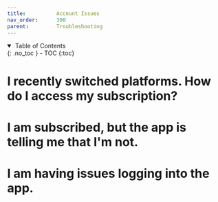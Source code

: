 ```yaml
---
title:          Account Issues
nav_order:      300
parent:         Troubleshooting
---
```


<details open markdown="block">
  <summary>
    &nbsp;Table of Contents
  </summary>
{: .no_toc }
- TOC
{:toc}
</details>

# I recently switched platforms. How do I access my subscription?

# I am subscribed, but the app is telling me that I'm not.

# I am having issues logging into the app.